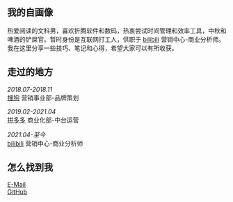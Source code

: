<h2 id="我的自画像">我的自画像</h2>
<p>热爱阅读的文科男，喜欢折腾软件和数码，热衷尝试时间管理和效率工具，中秋和啤酒的铲屎官。暂时身份是互联网打工人，供职于&nbsp;<a href="https://www.bilibili.com/">bilibili</a>&nbsp;营销中心-商业分析师。我在这里分享一些技巧、笔记和心得，希望大家可以有所收获。</p>
<h2 id="走过的地方">走过的地方</h2>
<p><em>2018.07-2018.11</em><br />
<a href="https://www.sogou.com/">搜狗</a> 营销事业部-品牌策划<br /></p>
<p><em>2019.02-2021.04</em><br />
<a href="https://www.pinduoduo.com/">拼多多</a> 商业化部-中台运营</p>
<p><em>2021.04-至今</em><br />
<a href="https://www.bilibili.com/">bilibili</a>&nbsp;营销中心-商业分析师</p>
<h2 id="怎么找到我">怎么找到我</h2>
<p><a href="mailto:ye14@qq.com">E-Mail</a><br />
<a href="https://github.com/shaotianw">GitHub</a></p>

